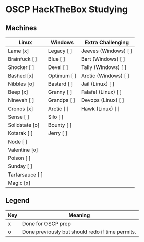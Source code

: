 # OSCP HackTheBox Studying

## Machines

| Linux            | Windows       | Extra Challenging     |
| ---              | ---           | ---                   |
| Lame        [x]  | Legacy   [ ]  | Jeeves (Windows) [ ]  |
| Brainfuck   [ ]  | Blue     [ ]  | Bart (Windows)   [ ]  |
| Shocker     [ ]  | Devel    [ ]  | Tally (Windows)  [ ]  |
| Bashed      [x]  | Optimum  [ ]  | Arctic (Windows) [ ]  |
| Nibbles     [o]  | Bastard  [ ]  | Jail (Linux)     [ ]  |
| Beep        [x]  | Granny   [ ]  | Falafel (Linux)  [ ]  |
| Nineveh     [ ]  | Grandpa  [ ]  | Devops (Linux)   [ ]  |
| Cronos      [x]  | Arctic   [ ]  | Hawk (Linux)     [ ]  |
| Sense       [ ]  | Silo     [ ]  |                       |
| Solidstate  [o]  | Bounty   [ ]  |                       |
| Kotarak     [ ]  | Jerry    [ ]  |                       |
| Node        [ ]  |               |                       |
| Valentine   [o]  |               |                       |
| Poison      [ ]  |               |                       |
| Sunday      [ ]  |               |                       |
| Tartarsauce [ ]  |               |                       |
| Magic       [x]  |               |                       |

## Legend

| Key  | Meaning                                           |
| ---  | ---                                               |
| x    | Done for OSCP prep                                |
| o    | Done previously but should redo if time permits.
